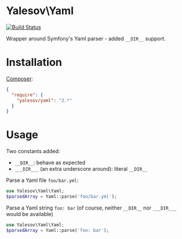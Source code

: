 # Yalesov\Yaml

[![Build Status](https://travis-ci.org/yalesov/php-yaml.svg)](https://travis-ci.org/yalesov/php-yaml)

Wrapper around Symfony's Yaml parser - added `__DIR__` support.

# Installation

[Composer](http://getcomposer.org/):

```json
{
  "require": {
    "yalesov/yaml": "2.*"
  }
}
```

# Usage

Two constants added:
- `__DIR__`: behave as expected
- `___DIR___` (an extra underscore around): literal `__DIR__`

Parse a Yaml file `foo/bar.yml`:

```php
use Yalesov\Yaml\Yaml;
$parsedArray = Yaml::parse('foo/bar.yml');
```

Parse a Yaml string `foo: bar` (of course, neither `__DIR__` nor `___DIR___` would be available)

```php
use Yalesov\Yaml\Yaml;
$parsedArray = Yaml::parse('foo: bar');
```
